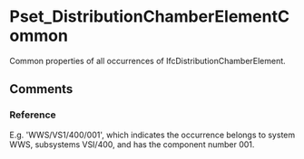 # Pset_DistributionChamberElementCommon

Common properties of all occurrences of IfcDistributionChamberElement.
<!-- end of short definition -->

## Comments

### Reference

E.g. 'WWS/VS1/400/001', which indicates the occurrence belongs to system WWS, subsystems VSI/400, and has the component number 001.

